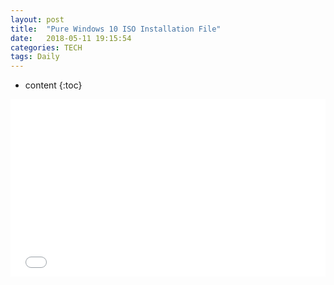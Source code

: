 ```yaml
---
layout: post
title:  "Pure Windows 10 ISO Installation File"
date:   2018-05-11 19:15:54
categories: TECH
tags: Daily
---
```


* content
{:toc}

<style type="text/css">
	.youtube_container {
	position: relative;
	width: 100%;
	height: 0;
	padding-bottom: 56.25%;
	}

	.video {
	    position: absolute;
	    top: 0;
	    left: 0;
	    width: 100%;
	    height: 100%;
	}
</style>

<div class="youtube_container">
<iframe src="//www.youtube.com/embed/O0rHcKPFN6w"
frameborder="0" allowfullscreen class="video"></iframe>
</div>
